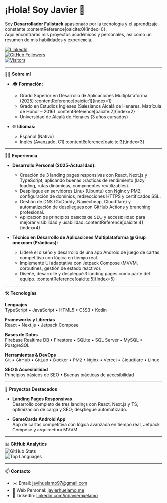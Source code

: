 # ¡Hola! Soy Javier 👋

Soy **Desarrollador Fullstack** apasionado por la tecnología y el aprendizaje constante :contentReference[oaicite:0]{index=0}.  
Aquí encontrarás mis proyectos académicos y personales, así como un resumen de mis habilidades y experiencia.

[![LinkedIn](https://img.shields.io/badge/LinkedIn-Javier-blue)](https://www.linkedin.com/in/javierhuelamo)  
[![GitHub Followers](https://img.shields.io/github/followers/javihuelamo?label=Followers&style=social)](https://github.com/javihuelamo)  
[![Visitors](https://visitor-badge.laobi.icu/badge?page_id=javihuelamo.profile)](https://github.com/javihuelamo)  

---

🙋‍♂️ **Sobre mí**  
- 🎓 **Formación:**  
  - Grado Superior en Desarrollo de Aplicaciones Multiplataforma (2025) :contentReference[oaicite:1]{index=1}  
  - Grado en Estudios Ingleses (Salesianos Alcalá de Henares, Matrícula de Honor – 2016) :contentReference[oaicite:2]{index=2}  
  - Universidad de Alcalá de Henares (3 años cursados)  

- 🌐 **Idiomas:**  
  - Español (Nativo)  
  - Inglés (Avanzado, C1) :contentReference[oaicite:3]{index=3}  

---

🧑‍💻 **Experiencia**  
- **Desarrollo Personal (2025-Actualidad):**  
  - Creación de 3 landing pages responsivas con React, Next.js y TypeScript, aplicando buenas prácticas de rendimiento (lazy loading, rutas dinámicas, componentes reutilizables).  
  - Despliegue en servidores Linux (Ubuntu) con Nginx y PM2; configuración de dominios, redirecciones HTTPS y certificados SSL.  
  - Gestión de DNS (GoDaddy, Namecheap, Cloudflare) y automatización de despliegues con GitHub Actions y branching profesional.  
  - Aplicación de principios básicos de SEO y accesibilidad para mejorar visibilidad y usabilidad :contentReference[oaicite:4]{index=4}.  

- **Técnico en Desarrollo de Aplicaciones Multiplataforma @ Grup onexcom (Prácticas):**  
  - Lideré el diseño y desarrollo de una app Android de juego de cartas competitivo con lógica en tiempo real.  
  - Implementé UI adaptativa con Jetpack Compose (MVVM, coroutines, gestión de estado reactivo).  
  - Diseñé, desarrollé y desplegué 3 landing pages como parte del equipo. :contentReference[oaicite:5]{index=5}  

---

🛠️ **Tecnologías**  

**Lenguajes**  
TypeScript • JavaScript • HTML5 • CSS3 • Kotlin


**Frameworks y Librerías**  
React • Next.js • Jetpack Compose


**Bases de Datos**  
Firebase Realtime DB • Firestore • SQLite • SQL Server • MySQL • PostgreSQL


**Herramientas & DevOps**  
Git • GitHub • GitLab • Docker • PM2 • Nginx • Vercel • Cloudflare • Linux


**SEO & Accesibilidad**  
Principios básicos de SEO • Buenas prácticas de accesibilidad


---

🧩 **Proyectos Destacados**  

- **Landing Pages Responsivas**  
  Desarrollo completo de tres landings con React, Next.js y TS; optimización de carga y SEO; despliegue automatizado.  

- **GameCards Android App**  
  App de cartas competitiva con lógica avanzada en tiempo real, Jetpack Compose y arquitectura MVVM.  

---

📊 **GitHub Analytics**  
![GitHub Stats](https://github-readme-stats.vercel.app/api?username=javihuelamo&show_icons=true&theme=default)  
![Top Languages](https://github-readme-stats.vercel.app/api/top-langs/?username=javihuelamo&layout=compact)  

---

📫 **Contacto**  
- ✉️ Email: [javihuelamo97@gmail.com](mailto:javihuelamo97@gmail.com)  
- 🔗 Web Personal: [javierhuelamo.me](https://javierhuelamo.me)  
- 💼 LinkedIn: [linkedin.com/in/javierhuelamo](https://www.linkedin.com/in/javierhuelamo)  
